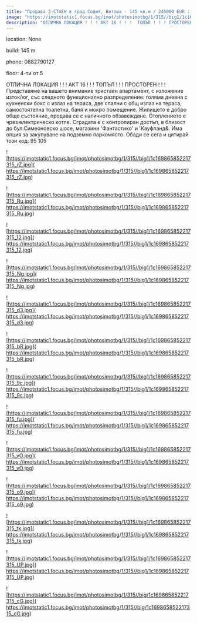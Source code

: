 ```yaml
---
title: "Продава 3-СТАЕН в град София, Витоша - 145 кв.м / 245000 EUR :: imot.bg Обява"
image: "https://imotstatic1.focus.bg/imot/photosimotbg/1/315//big1/1c169865852217315_oj.jpg"
description: "ОТЛИЧНА ЛОКАЦИЯ ! ! ! АКТ 16 ! ! !  ТОПЪЛ ! ! ! ПРОСТОРЕН ! ! ! Представяме на вашето внимание тристаен апартамент, с изложение изток/юг, със следното функционално разпределение: голяма дневна с кухненски бокс с излаз на тераса, две спални с общ излаз на тераса, самостоятелна тоалетна, баня и мокро помещение. Жилището е добро общо състояние, продава се с наличното обзавеждане. Отоплението е чрез електрическо котле. Сградата е с контролиран достъп, в близост до бул.Симеоновско шосе, магазини 'Фантастико' и 'Кауфланд&. Има опция за закупуване на подземно паркомясто. Обади се сега и цитирай този код: 95 105"
---
```


location: None

build: 145 m

phone: 0882790127

floor: 4-ти от 5

ОТЛИЧНА ЛОКАЦИЯ ! ! ! АКТ 16 ! ! !  ТОПЪЛ ! ! ! ПРОСТОРЕН ! ! ! Представяме на вашето внимание тристаен апартамент, с изложение изток/юг, със следното функционално разпределение: голяма дневна с кухненски бокс с излаз на тераса, две спални с общ излаз на тераса, самостоятелна тоалетна, баня и мокро помещение. Жилището е добро общо състояние, продава се с наличното обзавеждане. Отоплението е чрез електрическо котле. Сградата е с контролиран достъп, в близост до бул.Симеоновско шосе, магазини 'Фантастико' и 'Кауфланд&. Има опция за закупуване на подземно паркомясто. Обади се сега и цитирай този код: 95 105


![https://imotstatic1.focus.bg/imot/photosimotbg/1/315//big1/1c169865852217315_rZ.jpg]( https://imotstatic1.focus.bg/imot/photosimotbg/1/315//big1/1c169865852217315_rZ.jpg)


![https://imotstatic1.focus.bg/imot/photosimotbg/1/315//big1/1c169865852217315_Ru.jpg]( https://imotstatic1.focus.bg/imot/photosimotbg/1/315//big1/1c169865852217315_Ru.jpg)


![https://imotstatic1.focus.bg/imot/photosimotbg/1/315//big1/1c169865852217315_12.jpg]( https://imotstatic1.focus.bg/imot/photosimotbg/1/315//big1/1c169865852217315_12.jpg)


![https://imotstatic1.focus.bg/imot/photosimotbg/1/315//big1/1c169865852217315_Ng.jpg]( https://imotstatic1.focus.bg/imot/photosimotbg/1/315//big1/1c169865852217315_Ng.jpg)


![https://imotstatic1.focus.bg/imot/photosimotbg/1/315//big1/1c169865852217315_d3.jpg]( https://imotstatic1.focus.bg/imot/photosimotbg/1/315//big1/1c169865852217315_d3.jpg)


![https://imotstatic1.focus.bg/imot/photosimotbg/1/315//big1/1c169865852217315_bR.jpg]( https://imotstatic1.focus.bg/imot/photosimotbg/1/315//big1/1c169865852217315_bR.jpg)


![https://imotstatic1.focus.bg/imot/photosimotbg/1/315//big1/1c169865852217315_9c.jpg]( https://imotstatic1.focus.bg/imot/photosimotbg/1/315//big1/1c169865852217315_9c.jpg)


![https://imotstatic1.focus.bg/imot/photosimotbg/1/315//big1/1c169865852217315_fu.jpg]( https://imotstatic1.focus.bg/imot/photosimotbg/1/315//big1/1c169865852217315_fu.jpg)


![https://imotstatic1.focus.bg/imot/photosimotbg/1/315//big1/1c169865852217315_vO.jpg]( https://imotstatic1.focus.bg/imot/photosimotbg/1/315//big1/1c169865852217315_vO.jpg)


![https://imotstatic1.focus.bg/imot/photosimotbg/1/315//big1/1c169865852217315_o9.jpg]( https://imotstatic1.focus.bg/imot/photosimotbg/1/315//big1/1c169865852217315_o9.jpg)


![https://imotstatic1.focus.bg/imot/photosimotbg/1/315//big1/1c169865852217315_tk.jpg]( https://imotstatic1.focus.bg/imot/photosimotbg/1/315//big1/1c169865852217315_tk.jpg)


![https://imotstatic1.focus.bg/imot/photosimotbg/1/315//big1/1c169865852217315_UP.jpg]( https://imotstatic1.focus.bg/imot/photosimotbg/1/315//big1/1c169865852217315_UP.jpg)


![https://imotstatic1.focus.bg/imot/photosimotbg/1/315//big/1c169865852217315_cG.jpg]( https://imotstatic1.focus.bg/imot/photosimotbg/1/315//big/1c169865852217315_cG.jpg)


